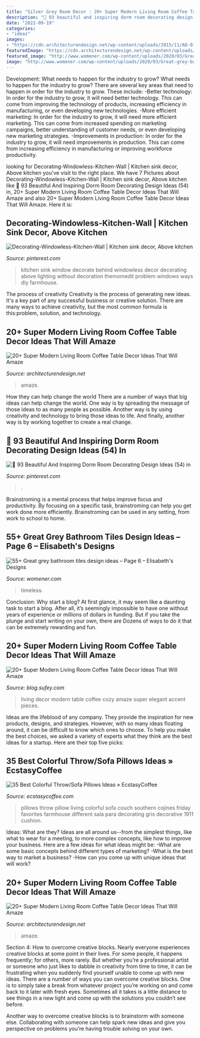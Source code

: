 ```yaml
---
title: "Silver Grey Room Decor : 20+ Super Modern Living Room Coffee Table Decor Ideas That Will Amaze"
description: "🔺 93 beautiful and inspiring dorm room decorating design ideas (54) in"
date: "2022-09-19"
categories:
- "ideas"
images:
- "https://cdn.architecturendesign.net/wp-content/uploads/2015/11/AD-01-cozy-home-decor-living-room-ideas.jpg"
featuredImage: "https://cdn.architecturendesign.net/wp-content/uploads/2015/11/AD-01-cozy-home-decor-living-room-ideas.jpg"
featured_image: "http://www.womener.com/wp-content/uploads/2020/03/Great-grey-bathroom-tiles-design-ideas-for-2020-6.jpg"
image: "http://www.womener.com/wp-content/uploads/2020/03/Great-grey-bathroom-tiles-design-ideas-for-2020-6.jpg"
---
```



Development: What needs to happen for the industry to grow?
What needs to happen for the industry to grow? 
There are several key areas that need to happen in order for the industry to grow. These include: 
-Better technology: In order for the industry to grow, it will need better technology. This can come from improving the technology of products, increasing efficiency in manufacturing, or even developing new technologies. 
-More efficient marketing: In order for the industry to grow, it will need more efficient marketing. This can come from increased spending on marketing campaigns, better understanding of customer needs, or even developing new marketing strategies. 
-Improvements in production: In order for the industry to grow, it will need improvements in production. This can come from increasing efficiency in manufacturing or improving workforce productivity.

	

		
looking for Decorating-Windowless-Kitchen-Wall | Kitchen sink decor, Above kitchen you've visit to the right place. We have 7 Pictures about Decorating-Windowless-Kitchen-Wall | Kitchen sink decor, Above kitchen like 🔺 93 Beautiful And Inspiring Dorm Room Decorating Design Ideas (54) in, 20+ Super Modern Living Room Coffee Table Decor Ideas That Will Amaze and also 20+ Super Modern Living Room Coffee Table Decor Ideas That Will Amaze. Here it is:
		
    
## Decorating-Windowless-Kitchen-Wall | Kitchen Sink Decor, Above Kitchen

<img loading=lazy src="https://i.pinimg.com/736x/c4/b6/8c/c4b68c64b73d0069998efeb7edc0a8a0.jpg" onerror="this.onerror=null;this.src='https://tse2.mm.bing.net/th?id=OIP.kJ6NtYeLLcvH0WEWd1zcswHaJ3&amp;pid=15.1';" alt="Decorating-Windowless-Kitchen-Wall | Kitchen sink decor, Above kitchen">

_Source: pinterest.com_

>kitchen sink window decorate behind windowless decor decorating above lighting without decoration themomedit problem windows ways diy farmhouse. 

	

The process of creativity
Creativity is the process of generating new ideas. It's a key part of any successful business or creative solution. There are many ways to achieve creativity, but the most common formula is this:problem, solution, and technology.

    
## 20+ Super Modern Living Room Coffee Table Decor Ideas That Will Amaze

<img loading=lazy src="https://cdn.architecturendesign.net/wp-content/uploads/2015/11/AD-14-white-romantic-living-room-decor-1.jpg" onerror="this.onerror=null;this.src='https://tse3.mm.bing.net/th?id=OIP.y4fSx30uIrSH4em97YxqaQHaLJ&amp;pid=15.1';" alt="20+ Super Modern Living Room Coffee Table Decor Ideas That Will Amaze">

_Source: architecturendesign.net_

>amaze. 

	

How they can help change the world
There are a number of ways that big ideas can help change the world. One way is by spreading the message of those ideas to as many people as possible. Another way is by using creativity and technology to bring those ideas to life. And finally, another way is by working together to create a real change.

    
## 🔺 93 Beautiful And Inspiring Dorm Room Decorating Design Ideas (54) In

<img loading=lazy src="https://i.pinimg.com/736x/9a/24/6b/9a246bf4b216842cbbd5bfac17119f2a.jpg" onerror="this.onerror=null;this.src='https://tse2.mm.bing.net/th?id=OIP.dvPkM1uHXNHnqp0qxUnmNgHaJ4&amp;pid=15.1';" alt="🔺 93 Beautiful And Inspiring Dorm Room Decorating Design Ideas (54) in">

_Source: pinterest.com_

>. 

	

Brainstroming is a mental process that helps improve focus and productivity. By focusing on a specific task, brainstroming can help you get work done more efficiently. Brainstroming can be used in any setting, from work to school to home.

    
## 55+ Great Grey Bathroom Tiles Design Ideas – Page 6 – Elisabeth&#039;s Designs

<img loading=lazy src="http://www.womener.com/wp-content/uploads/2020/03/Great-grey-bathroom-tiles-design-ideas-for-2020-6.jpg" onerror="this.onerror=null;this.src='https://tse4.mm.bing.net/th?id=OIP.aX_SqokcMbtuuZt84_Vc8gHaLH&amp;pid=15.1';" alt="55+ Great grey bathroom tiles design ideas – Page 6 – Elisabeth&#039;s Designs">

_Source: womener.com_

>timeless. 

	

Conclusion: Why start a blog?
At first glance, it may seem like a daunting task to start a blog. After all, it’s seemingly impossible to have one without years of experience or millions of dollars in funding. But if you take the plunge and start writing on your own, there are Dozens of ways to do it that can be extremely rewarding and fun.

    
## 20+ Super Modern Living Room Coffee Table Decor Ideas That Will Amaze

<img loading=lazy src="http://cdn.architecturendesign.net/wp-content/uploads/2015/11/AD-09-modern-cozy-living-room-decor.jpg" onerror="this.onerror=null;this.src='https://tse1.mm.bing.net/th?id=OIP.I9RzrbrkWNa_uls79UX0jgHaLG&amp;pid=15.1';" alt="20+ Super Modern Living Room Coffee Table Decor Ideas That Will Amaze">

_Source: blog.sufey.com_

>living decor modern table coffee cozy amaze super elegant accent pieces. 

	

Ideas are the lifeblood of any company. They provide the inspiration for new products, designs, and strategies. However, with so many ideas floating around, it can be difficult to know which ones to choose. To help you make the best choices, we asked a variety of experts what they think are the best ideas for a startup. Here are their top five picks: 

    
## 35 Best Colorful Throw/Sofa Pillows Ideas » EcstasyCoffee

<img loading=lazy src="https://i2.wp.com/www.ecstasycoffee.com/wp-content/uploads/2016/10/Colorful-Throw-Pillows-28.jpg?resize=534%2C800" onerror="this.onerror=null;this.src='https://tse4.mm.bing.net/th?id=OIP.fLu_q_STbqkLVpjzM06MmAHaLG&amp;pid=15.1';" alt="35 Best Colorful Throw/Sofa Pillows Ideas » EcstasyCoffee">

_Source: ecstasycoffee.com_

>pillows throw pillow living colorful sofa couch southern cojines friday favorites farmhouse different sala para decorating gris decorative 1911 cushion. 

	

Ideas: What are they?
Ideas are all around us--from the simplest things, like what to wear for a meeting, to more complex concepts, like how to improve your business. Here are a few ideas for what ideas might be: 
-What are some basic concepts behind different types of marketing? 
-What is the best way to market a business? 
-How can you come up with unique ideas that will work?

    
## 20+ Super Modern Living Room Coffee Table Decor Ideas That Will Amaze

<img loading=lazy src="https://cdn.architecturendesign.net/wp-content/uploads/2015/11/AD-01-cozy-home-decor-living-room-ideas.jpg" onerror="this.onerror=null;this.src='https://tse3.mm.bing.net/th?id=OIP.oJ5JVPazshdY9Lwz262-1gHaLH&amp;pid=15.1';" alt="20+ Super Modern Living Room Coffee Table Decor Ideas That Will Amaze">

_Source: architecturendesign.net_

>amaze. 

	

Section 4: How to overcome creative blocks.
Nearly everyone experiences creative blocks at some point in their lives. For some people, it happens frequently; for others, more rarely. But whether you’re a professional artist or someone who just likes to dabble in creativity from time to time, it can be frustrating when you suddenly find yourself unable to come up with new ideas.
There are a number of ways you can overcome creative blocks. One is to simply take a break from whatever project you’re working on and come back to it later with fresh eyes. Sometimes all it takes is a little distance to see things in a new light and come up with the solutions you couldn’t see before.

Another way to overcome creative blocks is to brainstorm with someone else. Collaborating with someone can help spark new ideas and give you perspective on problems you’re having trouble solving on your own.

